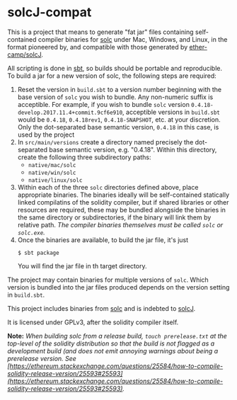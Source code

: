 # solcJ-compat

This is a project that means to generate "fat jar" files containing
self-contained compiler binaries for [solc](https://github.com/ethereum/solidity) under Mac, Windows, and Linux,
in the format pioneered by, and compatible with those generated by
[ether-camp/solcJ](https://github.com/ether-camp/solcJ).

All scripting is done in [sbt](http://www.scala-sbt.org), so builds
should be portable and reproducible. To build a jar for a new version
of solc, the following steps are required:

1. Reset the version in `build.sbt` to a version number beginning
   with the base version of `solc` you wish to bundle. Any non-numeric
   suffix is acceptible. For example, if you wish to bundle
   `solc` version `0.4.18-develop.2017.11.4+commit.9cf6e910`, acceptible
   versions in `build.sbt` would be `0.4.18`, `0.4.18rev1`, `0.4.18-SNAPSHOT`,
   etc. at your discretion. Only the dot-separated base semantic version,
   `0.4.18` in this case, is used by the project
2. In `src/main/versions` create a directory named precisely the dot-separated
   base semantic version, e.g. "0.4.18". Within this directory, create
   the following three subdirectory paths:
   * `native/mac/solc`
   * `native/win/solc`
   * `native/linux/solc`
3. Within each of the three `solc` directories defined above, place appropriate
   binaries. The binaries ideally will be self-contained statically linked
   compilatins of the solidity compiler, but if shared libraries or other resources
   are required, these may be bundled alongside the binaries in the same directory
   or subdirectories, if the binary will link them by relative path.
   *The compiler binaries themselves must be called `solc` or `solc.exe`.*
4. Once the binaries are available, to build the jar file, it's just
   ```
   $ sbt package
   ```
   You will find the jar file in th target directory.

The project may contain binaries for multiple versions of `solc`.
Which version is bundled into the jar files produced depends on the
version setting in `build.sbt`.

This project includes binaries from [solc](https://github.com/ethereum/solidity)
and is indebted to [solcJ](https://github.com/ether-camp/solcJ).

It is licensed under GPLv3, after the solidity compiler itself.

**Note:** *When building solc from a release build, `touch prerelease.txt` at
the top-level of the solidity distribution so that the build is not flagged as
a development build (and does not emit annoying warnings about being a
prerelease version. See
[https://ethereum.stackexchange.com/questions/25584/how-to-compile-solidity-release-version/25593#25593](https://ethereum.stackexchange.com/questions/25584/how-to-compile-solidity-release-version/25593#25593).*

   
   